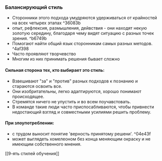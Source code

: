 ### Балансирующий стиль
- Сторонники этого подхода умудряются удерживаться от крайностей на всех четырех этапах ^36083b
- опыт, рефлексия, размышления, дейвствия - они находят некую золотую середину, благодаря чему видят ситуацию с разных точек зрения. ^b6749b
- Помогают найти общий язык сторонникам самых разных методов. ^4af398
- Часто проявляют творчевство
- Многим из них принимать решения бывает сложно


#### Сильная сторона тех, кто выбирает это стиль: 
- Взвешивают "за" и "против" разных подходов к познанию и стараются освоить все.
- Они изобритательны, легко адаптируются, хорошо понимают происходящее.
- Стремятся ничего не упустить и во всем поучавстовать.
- В команде такие люди часто приспосабливаются, чтобы привнести недостающий взгляд и совместными усилиями решить проблему.
 

#### При злоупотреблении:
- с трудом выносит понятие 'верность принятому решени'. ^04e43f
- может выглядеть хомелеоном без конца меняющим окраску и не имеющим собственного мнения.

[[9-ять стилей обучения]]